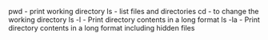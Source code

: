 pwd - print working directory
ls  - list files and directories
cd  - to change the working directory
ls -l - Print directory contents in a long format
ls -la - Print directory contents in a long format including hidden files
